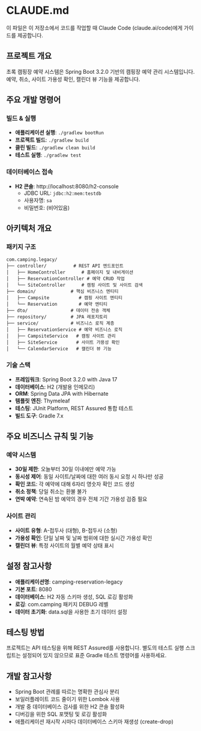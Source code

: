 # CLAUDE.md

이 파일은 이 저장소에서 코드를 작업할 때 Claude Code (claude.ai/code)에게 가이드를 제공합니다.

## 프로젝트 개요

초록 캠핑장 예약 시스템은 Spring Boot 3.2.0 기반의 캠핑장 예약 관리 시스템입니다. 예약, 취소, 사이트 가용성 확인, 캘린더 뷰 기능을 제공합니다.

## 주요 개발 명령어

### 빌드 & 실행
- **애플리케이션 실행**: `./gradlew bootRun`
- **프로젝트 빌드**: `./gradlew build`
- **클린 빌드**: `./gradlew clean build`
- **테스트 실행**: `./gradlew test`

### 데이터베이스 접속
- **H2 콘솔**: http://localhost:8080/h2-console
  - JDBC URL: `jdbc:h2:mem:testdb`
  - 사용자명: `sa`
  - 비밀번호: (비어있음)

## 아키텍처 개요

### 패키지 구조
```
com.camping.legacy/
├── controller/          # REST API 엔드포인트
│   ├── HomeController      # 홈페이지 및 내비게이션
│   ├── ReservationController # 예약 CRUD 작업
│   └── SiteController      # 캠핑 사이트 및 사이트 검색
├── domain/             # 핵심 비즈니스 엔티티
│   ├── Campsite           # 캠핑 사이트 엔티티
│   └── Reservation        # 예약 엔티티
├── dto/                # 데이터 전송 객체
├── repository/         # JPA 레포지토리
├── service/            # 비즈니스 로직 계층
│   ├── ReservationService # 예약 비즈니스 로직
│   ├── CampsiteService   # 캠핑 사이트 관리
│   ├── SiteService       # 사이트 가용성 확인
│   └── CalendarService   # 캘린더 뷰 기능
```

### 기술 스택
- **프레임워크**: Spring Boot 3.2.0 with Java 17
- **데이터베이스**: H2 (개발용 인메모리)
- **ORM**: Spring Data JPA with Hibernate
- **템플릿 엔진**: Thymeleaf
- **테스팅**: JUnit Platform, REST Assured 통합 테스트
- **빌드 도구**: Gradle 7.x

## 주요 비즈니스 규칙 및 기능

### 예약 시스템
- **30일 제한**: 오늘부터 30일 이내에만 예약 가능
- **동시성 제어**: 동일 사이트/날짜에 대한 여러 동시 요청 시 하나만 성공
- **확인 코드**: 각 예약에 대해 6자리 영숫자 확인 코드 생성
- **취소 정책**: 당일 취소는 환불 불가
- **연박 예약**: 연속된 밤 예약의 경우 전체 기간 가용성 검증 필요

### 사이트 관리
- **사이트 유형**: A-접두사 (대형), B-접두사 (소형)
- **가용성 확인**: 단일 날짜 및 날짜 범위에 대한 실시간 가용성 확인
- **캘린더 뷰**: 특정 사이트의 월별 예약 상태 표시

## 설정 참고사항

- **애플리케이션명**: camping-reservation-legacy
- **기본 포트**: 8080
- **데이터베이스**: H2 자동 스키마 생성, SQL 로깅 활성화
- **로깅**: com.camping 패키지 DEBUG 레벨
- **데이터 초기화**: data.sql을 사용한 초기 데이터 설정

## 테스팅 방법

프로젝트는 API 테스팅을 위해 REST Assured를 사용합니다. 별도의 테스트 실행 스크립트는 설정되어 있지 않으므로 표준 Gradle 테스트 명령어를 사용하세요.

## 개발 참고사항

- Spring Boot 관례를 따르는 명확한 관심사 분리
- 보일러플레이트 코드 줄이기 위한 Lombok 사용
- 개발 중 데이터베이스 검사를 위한 H2 콘솔 활성화
- 디버깅을 위한 SQL 포맷팅 및 로깅 활성화
- 애플리케이션 재시작 시마다 데이터베이스 스키마 재생성 (create-drop)
